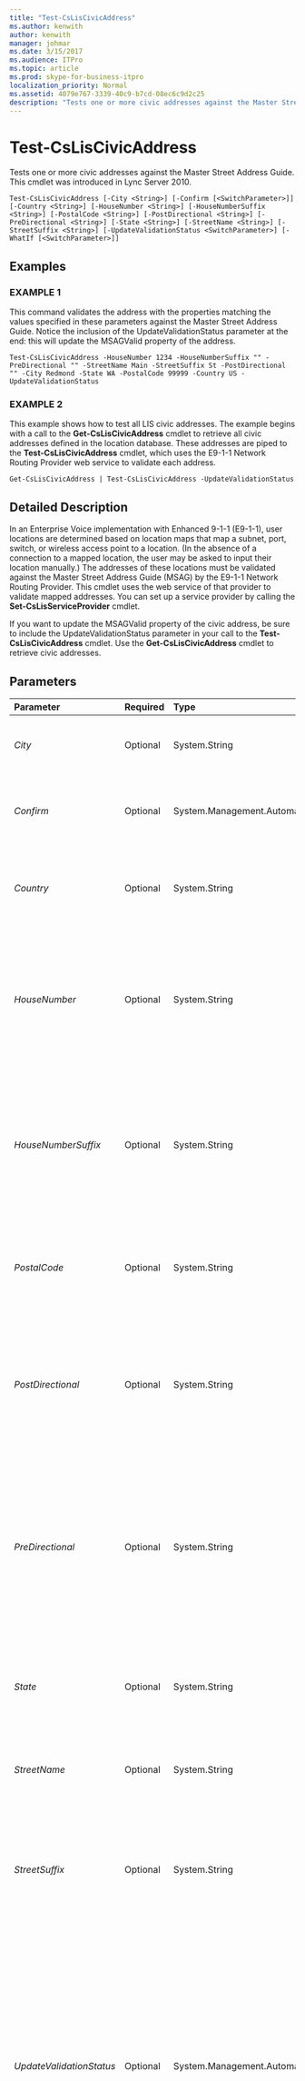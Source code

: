 ```yaml
---
title: "Test-CsLisCivicAddress"
ms.author: kenwith
author: kenwith
manager: johmar
ms.date: 3/15/2017
ms.audience: ITPro
ms.topic: article
ms.prod: skype-for-business-itpro
localization_priority: Normal
ms.assetid: 4079e767-3339-40c9-b7cd-08ec6c9d2c25
description: "Tests one or more civic addresses against the Master Street Address Guide. This cmdlet was introduced in Lync Server 2010."
---
```


# Test-CsLisCivicAddress
 
Tests one or more civic addresses against the Master Street Address Guide. This cmdlet was introduced in Lync Server 2010.
  
```
Test-CsLisCivicAddress [-City <String>] [-Confirm [<SwitchParameter>]] [-Country <String>] [-HouseNumber <String>] [-HouseNumberSuffix <String>] [-PostalCode <String>] [-PostDirectional <String>] [-PreDirectional <String>] [-State <String>] [-StreetName <String>] [-StreetSuffix <String>] [-UpdateValidationStatus <SwitchParameter>] [-WhatIf [<SwitchParameter>]]

```

## Examples

### EXAMPLE 1

This command validates the address with the properties matching the values specified in these parameters against the Master Street Address Guide. Notice the inclusion of the UpdateValidationStatus parameter at the end: this will update the MSAGValid property of the address.
  
```
Test-CsLisCivicAddress -HouseNumber 1234 -HouseNumberSuffix "" -PreDirectional "" -StreetName Main -StreetSuffix St -PostDirectional "" -City Redmond -State WA -PostalCode 99999 -Country US -UpdateValidationStatus
```

### EXAMPLE 2

This example shows how to test all LIS civic addresses. The example begins with a call to the **Get-CsLisCivicAddress** cmdlet to retrieve all civic addresses defined in the location database. These addresses are piped to the **Test-CsLisCivicAddress** cmdlet, which uses the E9-1-1 Network Routing Provider web service to validate each address.
  
```
Get-CsLisCivicAddress | Test-CsLisCivicAddress -UpdateValidationStatus
```

## Detailed Description

In an Enterprise Voice implementation with Enhanced 9-1-1 (E9-1-1), user locations are determined based on location maps that map a subnet, port, switch, or wireless access point to a location. (In the absence of a connection to a mapped location, the user may be asked to input their location manually.) The addresses of these locations must be validated against the Master Street Address Guide (MSAG) by the E9-1-1 Network Routing Provider. This cmdlet uses the web service of that provider to validate mapped addresses. You can set up a service provider by calling the **Set-CsLisServiceProvider** cmdlet.
  
If you want to update the MSAGValid property of the civic address, be sure to include the UpdateValidationStatus parameter in your call to the **Test-CsLisCivicAddress** cmdlet. Use the **Get-CsLisCivicAddress** cmdlet to retrieve civic addresses.
  
## Parameters

|**Parameter**|**Required**|**Type**|**Description**|
|:-----|:-----|:-----|:-----|
| _City_ <br/> |Optional  <br/> |System.String  <br/> |The location city.  <br/> Maximum length: 64 characters.  <br/> |
| _Confirm_ <br/> |Optional  <br/> |System.Management.Automation.SwitchParameter  <br/> |Prompts you for confirmation before executing the command.  <br/> |
| _Country_ <br/> |Optional  <br/> |System.String  <br/> |The country/region this location is in.  <br/> Maximum length: 2 characters  <br/> |
| _HouseNumber_ <br/> |Optional  <br/> |System.String  <br/> |The house number of the location. For a company, this is the number on the street where the company is located.  <br/> Maximum length: 10 characters  <br/> |
| _HouseNumberSuffix_ <br/> |Optional  <br/> |System.String  <br/> |Additional information for the house number, such as 1/2 or A. For example, 1234 1/2 Oak Street or 1234 A Elm Street.  <br/> Maximum length: 5 characters  <br/> |
| _PostalCode_ <br/> |Optional  <br/> |System.String  <br/> |The postal code associated with this location.  <br/> Maximum length: 10 characters  <br/> |
| _PostDirectional_ <br/> |Optional  <br/> |System.String  <br/> |The directional designation of a street name. For example, NE or NW for Main Street NE or 7th Avenue NW.  <br/> Maximum length: 2 characters  <br/> |
| _PreDirectional_ <br/> |Optional  <br/> |System.String  <br/> |The directional designation for a street name that precedes the name of the street. For example, NE or NW for NE Main Street or NW 7th Avenue.  <br/> Maximum length: 2 characters  <br/> |
| _State_ <br/> |Optional  <br/> |System.String  <br/> |The state or province associated with this location.  <br/> Maximum length: 2 characters  <br/> |
| _StreetName_ <br/> |Optional  <br/> |System.String  <br/> |The name of the street for this location.  <br/> Maximum length: 60 characters  <br/> |
| _StreetSuffix_ <br/> |Optional  <br/> |System.String  <br/> |The type of street designated in a street name, such as Street, Avenue, or Court.  <br/> Maximum length: 10 characters  <br/> |
| _UpdateValidationStatus_ <br/> |Optional  <br/> |System.Management.Automation.SwitchParameter  <br/> |Including this parameter will change the MSAGValid property of the civic address depending on whether the address is validated through this cmdlet. If the address is valid, MSAGValid will be set to True. Omitting this parameter will leave the MSAGValid value unchanged.  <br/> |
| _WhatIf_ <br/> |Optional  <br/> |System.Management.Automation.SwitchParameter  <br/> |Describes what would happen if you executed the command without actually executing the command.  <br/> |
   
## Input Types

Accepts pipelined input containing a Location Information Server (LIS) civic address object.
  
## Return Types

This cmdlet does not return a value.
  
## See also

#### 

[Get-CsLisCivicAddress](get-csliscivicaddress.md)

